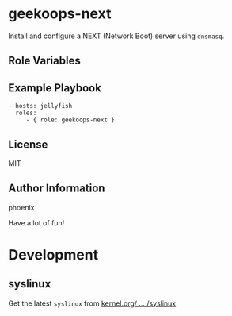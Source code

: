# geekoops-next

Install and configure a NEXT (Network Boot) server using `dnsmasq`.

## Role Variables


## Example Playbook

    - hosts: jellyfish
      roles:
         - { role: geekoops-next }

## License

MIT

## Author Information

phoenix

Have a lot of fun!

# Development

## syslinux

Get the latest `syslinux` from [kernel.org/ ... /syslinux](https://kernel.org/pub/linux/utils/boot/syslinux/)